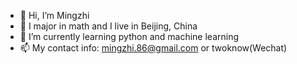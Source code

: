 - 👋 Hi, I’m Mingzhi
- 👀 I major in math and I live in Beijing, China
- 🌱 I’m currently learning python and machine learning
- 📫 My contact info: mingzhi.86@gmail.com or twoknow(Wechat)

